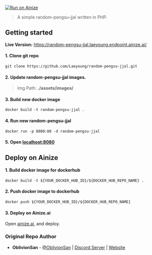 [![Run on Ainize](https://ainize.ai/static/images/run_on_ainize_button.svg)](https://ainize.web.app/redirect?git_repo=github.com/Laeyoung/random-pengsoo-jjal)


> A simple random-pengsu-jjal written in PHP.

## Getting started

**Live Version:** https://random-pengsu-jjal.laeyoung.endpoint.ainize.ai/

#### 1. Clone git repo

`git clone https://github.com/Laeyoung/random-pengsu-jjal.git`

#### 2. Update random-pengsu-jjal images.

> Img Path: **./assets/images/**

#### 3. Build new docker image

`docker build -t random-pengsu-jjal .`

#### 4. Run new random-pengsu-jjal

`docker run -p 8080:80 -d random-pengsu-jjal`

#### 5. Open [localhost:8080](http://localhost:8080)


## Deploy on Ainize

#### 1. Build docker image for dockerhub

`docker build -t ${YOUR_DOCKER_HUB_ID}/${DOCKER_HUB_REPO_NAME} .`

#### 2. Push docker image to dockerhub

`docker push ${YOUR_DOCKER_HUB_ID}/${DOCKER_HUB_REPO_NAME}`

#### 3. Deploy on Ainize.ai

Open [ainize.ai](https://ainize.ai), and deploy.


### Original Repo Author
- **OblivionSan** - [@OblivionSan](https://twitter.com/OblivionSan) | [Discord Server](https://discord.gg/kxNeGRC) | [Website](https://oblivionsan.tk)
